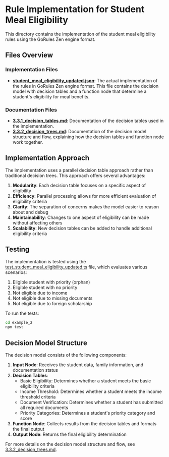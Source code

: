 # Rule Implementation for Student Meal Eligibility

This directory contains the implementation of the student meal eligibility rules using the GoRules Zen engine format.

## Files Overview

### Implementation Files

- **[student_meal_eligibility_updated.json](../../../student_meal_eligibility_updated.json)**: The actual implementation of the rules in GoRules Zen engine format. This file contains the decision model with decision tables and a function node that determine a student's eligibility for meal benefits.

### Documentation Files

- **[3.3.1_decision_tables.md](3.3.1_decision_tables.md)**: Documentation of the decision tables used in the implementation.
- **[3.3.2_decision_trees.md](3.3.2_decision_trees.md)**: Documentation of the decision model structure and flow, explaining how the decision tables and function node work together.

## Implementation Approach

The implementation uses a parallel decision table approach rather than traditional decision trees. This approach offers several advantages:

1. **Modularity**: Each decision table focuses on a specific aspect of eligibility
2. **Efficiency**: Parallel processing allows for more efficient evaluation of eligibility criteria
3. **Clarity**: The separation of concerns makes the model easier to reason about and debug
4. **Maintainability**: Changes to one aspect of eligibility can be made without affecting others
5. **Scalability**: New decision tables can be added to handle additional eligibility criteria

## Testing

The implementation is tested using the [test_student_meal_eligibility_updated.ts](../../../test_student_meal_eligibility_updated.ts) file, which evaluates various scenarios:

1. Eligible student with priority (orphan)
2. Eligible student with no priority
3. Not eligible due to income
4. Not eligible due to missing documents
5. Not eligible due to foreign scholarship

To run the tests:

```bash
cd example_2
npm test
```

## Decision Model Structure

The decision model consists of the following components:

1. **Input Node**: Receives the student data, family information, and documentation status
2. **Decision Tables**:
   - Basic Eligibility: Determines whether a student meets the basic eligibility criteria
   - Income Threshold: Determines whether a student meets the income threshold criteria
   - Document Verification: Determines whether a student has submitted all required documents
   - Priority Categories: Determines a student's priority category and score
3. **Function Node**: Collects results from the decision tables and formats the final output
4. **Output Node**: Returns the final eligibility determination

For more details on the decision model structure and flow, see [3.3.2_decision_trees.md](3.3.2_decision_trees.md).
